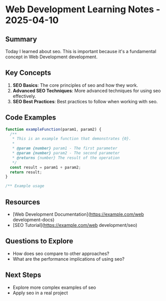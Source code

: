 # Web Development Learning Notes - 2025-04-10

## Summary

Today I learned about seo. This is important because it's a fundamental concept in Web Development development.

## Key Concepts

1. **SEO Basics**: The core principles of seo and how they work.
2. **Advanced SEO Techniques**: More advanced techniques for using seo effectively.
3. **SEO Best Practices**: Best practices to follow when working with seo.

## Code Examples

```javascript
function exampleFunction(param1, param2) {
  /**
   * This is an example function that demonstrates {0}.
   *
   * @param {number} param1 - The first parameter
   * @param {number} param2 - The second parameter
   * @returns {number} The result of the operation
   */
  const result = param1 + param2;
  return result;
}

/** Example usage

```

## Resources

- [Web Development Documentation](https://example.com/web development-docs)
- [SEO Tutorial](https://example.com/web development/seo)

## Questions to Explore

- How does seo compare to other approaches?
- What are the performance implications of using seo?

## Next Steps

- Explore more complex examples of seo
- Apply seo in a real project
